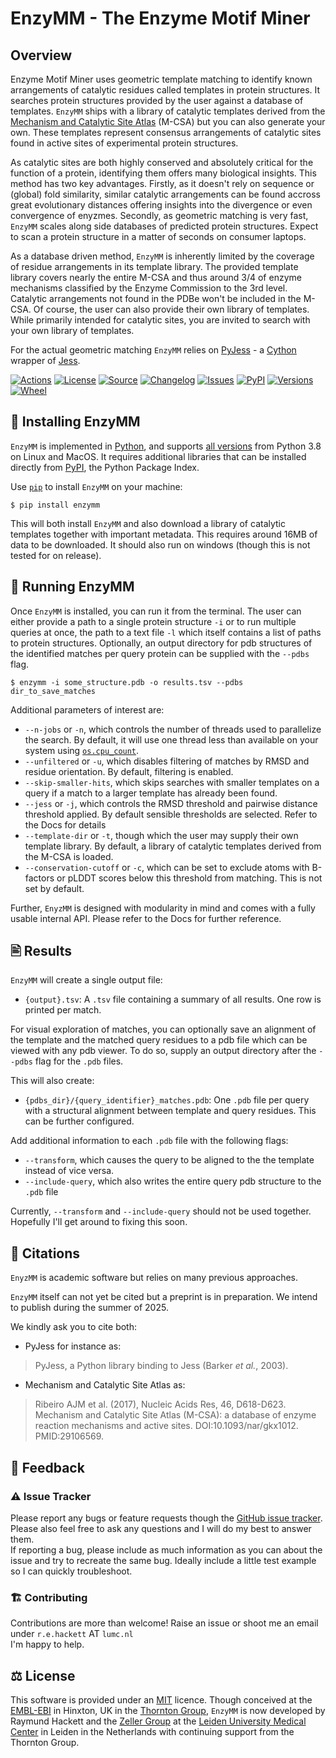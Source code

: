 
# EnzyMM - The Enzyme Motif Miner

## ️Overview

Enzyme Motif Miner uses geometric template matching to identify known arrangements of catalytic residues called templates in protein structures. It searches protein structures provided by the user against a database of templates. `EnzyMM` ships with a library of catalytic templates derived from the [Mechanism and Catalytic Site Atlas](https://www.ebi.ac.uk/thornton-srv/m-csa/) (M-CSA) but you can also generate your own. These templates represent consensus arrangements of catalytic sites found in active sites of experimental protein structures.   

As catalytic sites are both highly conserved and absolutely critical for the function of a protein, identifying them offers many biological insights. This method has two key advantages. Firstly, as it doesn't rely on sequence or (global) fold similarity, similar catalytic arrangements can be found accross great evolutionary distances offering insights into the divergence or even convergence of enyzmes. Secondly, as geometric matching is very fast, `EnzyMM` scales along side databases of predicted protein structures. Expect to scan a protein structure in a matter of seconds on consumer laptops.  

As a database driven method, `EnzyMM` is inherently limited by the coverage of residue arrangements in its template library. The provided template library covers nearly the entire M-CSA and thus around 3/4 of enzyme mechanisms classified by the Enzyme Commission to the 3rd level. Catalytic arrangements not found in the PDBe won't be included in the M-CSA. Of course, the user can also provide their own library of templates. While primarily intended for catalytic sites, you are invited to search with your own library of templates.  

For the actual geometric matching `EnzyMM` relies on [PyJess](https://github.com/althonos/pyjess) - a [Cython](https://cython.org/) wrapper of [Jess](https://github.com/iriziotis/jess).

[![Actions](https://img.shields.io/github/actions/workflow/status/RayHackett/enzymm/test.yml?branch=main&style=flat-square&maxAge=300)](https://github.com/RayHackett/Enzymm/actions/workflows/test.yml)
[![License](https://img.shields.io/badge/license-mit.svg?style=flat-square&maxAge=2678400)](https://choosealicense.com/licenses/mit/)
[![Source](https://img.shields.io/badge/source-GitHub-303030.svg?maxAge=2678400&style=flat-square)](https://github.com/RayHackett/enzymm/)
[![Changelog](https://img.shields.io/badge/keep%20a-changelog-8A0707.svg?maxAge=2678400&style=flat-square)](https://github.com/rayHackett/enzymm/blob/main/CHANGELOG.md)
[![Issues](https://img.shields.io/github/issues/RayHackett/enzymm.svg?style=flat-square&maxAge=600)](https://github.com/RayHackett/enzymm/issues)
[![PyPI](https://img.shields.io/pypi/v/enzymm.svg?style=flat-square&maxAge=3600)](https://pypi.python.org/pypi/gecco-tool)
[![Versions](https://img.shields.io/pypi/pyversions/enzymm.svg?style=flat-square&maxAge=3600)](https://pypi.org/project/enzymm/#files)
[![Wheel](https://img.shields.io/pypi/wheel/enzymm?style=flat-square&maxAge=3600)](https://pypi.org/project/enzymm/#files)


## 🔧 Installing EnzyMM

`EnzyMM` is implemented in [Python](https://www.python.org/), 
and supports [all versions](https://endoflife.date/python) from Python 3.8 on Linux and MacOS. It requires
additional libraries that can be installed directly from
[PyPI](https://pypi.org), the Python Package Index.

Use [`pip`](https://pip.pypa.io/en/stable/) to install `EnzyMM` on your
machine:
```console
$ pip install enzymm
```

This will both install `EnzyMM` and also download a library of catalytic templates together with important metadata. This requires around 16MB of data to be downloaded.
It should also run on windows (though this is not tested for on release).

## 🔎 Running EnzyMM

Once `EnzyMM` is installed, you can run it from the terminal. The user can either provide a path to a single protein structure `-i` or to run multiple queries at once, the path to a text file `-l` which itself contains a list of paths to protein structures.
Optionally, an output directory for pdb structures of the identified matches per query protein can be supplied with the `--pdbs` flag.

```console
$ enzymm -i some_structure.pdb -o results.tsv --pdbs dir_to_save_matches
```

Additional parameters of interest are:

- `--n-jobs` or `-n`, which controls the number of threads used to parallelize the search.
  By default, it will use one thread less than available on your system using
  [`os.cpu_count`](https://docs.python.org/3/library/os.html#os.cpu_count).
- `--unfiltered` or `-u`, which disables filtering of matches by RMSD and residue orientation.
  By default, filtering is enabled.
- `--skip-smaller-hits`, which skips searches with smaller templates on a query
  if a match to a larger template has already been found.
- `--jess` or `-j`, which controls the RMSD threshold and pairwise distance threshold applied. By default sensible thresholds are selected. Refer to the Docs for details
- `--template-dir` or `-t`, though which the user may supply their own template library. By default, a library of catalytic templates derived from the M-CSA is loaded.
- `--conservation-cutoff` or `-c`, which can be set to exclude atoms with B-factors or pLDDT scores below this threshold from matching. This is not set by default.

Further, `EnyzMM` is designed with modularity in mind and comes with a fully usable internal API.
Please refer to the Docs for further reference.

## 🖹 Results

`EnzyMM` will create a single output file:

- `{output}.tsv`: A `.tsv` file containing a summary of all results. One row is printed per match.

For visual exploration of matches, you can optionally save an alignment of the template and the matched query residues to a pdb file which can be viewed with any pdb viewer.
To do so, supply an output directory after the `--pdbs` flag for the `.pdb` files.

This will also create:

- `{pdbs_dir}/{query_identifier}_matches.pdb`: One `.pdb` file per query with a structural alignment between template and query residues. This can be further configured.

Add additional information to each `.pdb` file with the following flags:

- `--transform`, which causes the query to be aligned to the the template instead of vice versa.
- `--include-query`, which also writes the entire query pdb structure to the `.pdb` file

Currently, `--transform` and `--include-query` should not be used together.
Hopefully I'll get around to fixing this soon.


## 🔖 Citations
`EnyzMM` is academic software but relies on many previous approaches.  
  
`EnzyMM` itself can not yet be cited but a preprint is in preparation.
We intend to publish during the summer of 2025.  

We kindly ask you to cite both:  
- PyJess for instance as:
> PyJess, a Python library binding to Jess (Barker *et al.*, 2003).
- Mechanism and Catalytic Site Atlas as:
> Ribeiro AJM et al. (2017), Nucleic Acids Res, 46, D618-D623. Mechanism and Catalytic Site Atlas (M-CSA): a database of enzyme reaction mechanisms and active sites. DOI:10.1093/nar/gkx1012. PMID:29106569.

## 💭 Feedback

### ⚠️ Issue Tracker

Please report any bugs or feature requests though the [GitHub issue tracker](https://github.com/RayHackett/enzymm/issues).
Please also feel free to ask any questions and I will do my best to answer them.  
If reporting a bug, please include as much information as you can about the issue and try to recreate the same bug.
Ideally include a little test example so I can quickly troubleshoot.

### 🏗️ Contributing
Contributions are more than welcome!
Raise an issue or shoot me an email under `r.e.hackett` AT `lumc.nl`  
I'm happy to help.

## ⚖️ License

This software is provided under an [MIT](https://choosealicense.com/licenses/mit/) licence. Though conceived at the [EMBL-EBI](https://www.ebi.ac.uk/) in Hinxton, UK in the [Thornton Group](https://www.ebi.ac.uk/research/thornton/), `EnzyMM` is now developed by Raymund Hackett and the [Zeller Group](https://zellerlab.org/) at the [Leiden University Medical Center](https://www.lumc.nl/en/) in Leiden in the Netherlands with continuing support from the Thornton Group.